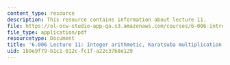 ```yaml
---
content_type: resource
description: This resource contains information about lecture 11.
file: https://ol-ocw-studio-app-qa.s3.amazonaws.com/courses/6-006-introduction-to-algorithms-fall-2011/1b9e9f79b1c1012cfc1fa22c37b8e129_MIT6_006F11_lec11.pdf
file_type: application/pdf
resourcetype: Document
title: '6.006 Lecture 11: Integer arithmetic, Karatsuba multiplication'
uid: 1b9e9f79-b1c1-012c-fc1f-a22c37b8e129
---
```

